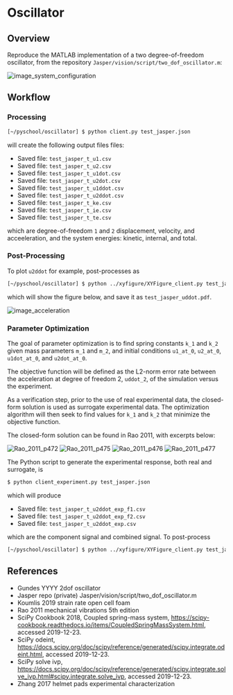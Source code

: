 # Oscillator

## Overview 

Reproduce the MATLAB implementation of a two degree-of-freedom oscillator, from the repository `Jasper/vision/script/two_dof_oscillator.m`: 

![image_system_configuration](configuration_t_1640_ms.png)

## Workflow

### Processing

```bash
[~/pyschool/oscillator] $ python client.py test_jasper.json
```

will create the following output files files:

* Saved file: `test_jasper_t_u1.csv`
* Saved file: `test_jasper_t_u2.csv`
* Saved file: `test_jasper_t_u1dot.csv`
* Saved file: `test_jasper_t_u2dot.csv`
* Saved file: `test_jasper_t_u1ddot.csv`
* Saved file: `test_jasper_t_u2ddot.csv`
* Saved file: `test_jasper_t_ke.csv`
* Saved file: `test_jasper_t_ie.csv`
* Saved file: `test_jasper_t_te.csv`

which are degree-of-freedom `1` and `2` displacement, velocity, and acceeleration, and the system energies: kinetic, internal, and total.  

### Post-Processing

To plot `u2ddot` for example, post-processes as 

```bash
[~/pyschool/oscillator] $ python ../xyfigure/XYFigure_client.py test_jasper_uddot.json
```

which will show the figure below, and save it as `test_jasper_uddot.pdf`.

![image_acceleration](test_jasper_uddot.png)

### Parameter Optimization

The goal of parameter optimization is to find spring constants `k_1` and `k_2` given mass parameters `m_1` and `m_2`, and initial conditions `u1_at_0`, `u2_at_0`, `u1dot_at_0`, and `u2dot_at_0`.  

The objective function will be defined as the L2-norm error rate between the acceleration at degree of freedom 2, `uddot_2`, of the simulation versus the experiment.  

As a verification step, prior to the use of real experimental data, the closed-form solution is used as surrogate experimental data.  The optimization algorithm will then seek to find values for `k_1` and `k_2` that minimize the objective function.  

The closed-form solution can be found in Rao 2011, with excerpts below:

![Rao_2011_p472](Rao_2011_p472.png)
![Rao_2011_p475](Rao_2011_p475.png)
![Rao_2011_p476](Rao_2011_p476.png)
![Rao_2011_p477](Rao_2011_p477.png)

The Python script to generate the experimental response, both real and surrogate, is

```bash
$ python client_experiment.py test_jasper.json
```

which will produce

* Saved file: `test_jasper_t_u2ddot_exp_f1.csv`
* Saved file: `test_jasper_t_u2ddot_exp_f2.csv`
* Saved file: `test_jasper_t_u2ddot_exp.csv`

which are the component signal and combined signal.  To post-process

```bash
[~/pyschool/oscillator] $ python ../xyfigure/XYFigure_client.py test_jasper_uddot_exp.json
```

## References

* Gundes YYYY 2dof oscillator
* Jasper repo (private) Jasper/vision/script/two_dof_oscillator.m
* Koumlis 2019 strain rate open cell foam
* Rao 2011 mechanical vibrations 5th edition
* SciPy Cookbook 2018, Coupled spring-mass system, https://scipy-cookbook.readthedocs.io/items/CoupledSpringMassSystem.html, accessed 2019-12-23.
* SciPy odeint, https://docs.scipy.org/doc/scipy/reference/generated/scipy.integrate.odeint.html, accessed 2019-12-23.
* SciPy solve ivp, https://docs.scipy.org/doc/scipy/reference/generated/scipy.integrate.solve_ivp.html#scipy.integrate.solve_ivp, accessed 2019-12-23.
* Zhang 2017 helmet pads experimental characterization

